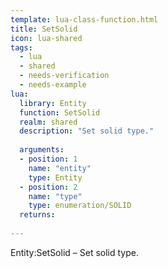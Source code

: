 ```yaml
---
template: lua-class-function.html
title: SetSolid
icon: lua-shared
tags:
  - lua
  - shared
  - needs-verification
  - needs-example
lua:
  library: Entity
  function: SetSolid
  realm: shared
  description: "Set solid type."
  
  arguments:
  - position: 1
    name: "entity"
    type: Entity
  - position: 2
    name: "type"
    type: enumeration/SOLID
  returns:
    
---
```


<div class="lua__search__keywords">
Entity:SetSolid &#x2013; Set solid type.
</div>
